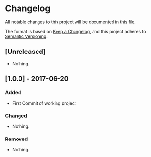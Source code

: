 # Changelog
All notable changes to this project will be documented in this file.

The format is based on [Keep a Changelog](https://keepachangelog.com/en/1.0.0/),
and this project adheres to [Semantic Versioning](https://semver.org/spec/v2.0.0.html).

## [Unreleased]
- Nothing.

## [1.0.0] - 2017-06-20
### Added
- First Commit of working project

### Changed
- Nothing.

### Removed
- Nothing.
